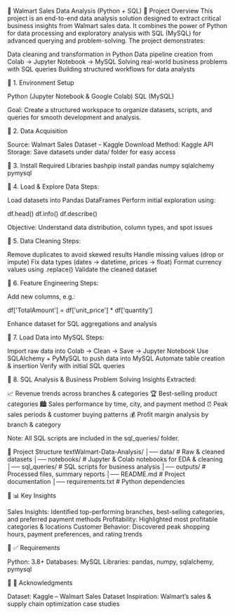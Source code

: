 🛒 Walmart Sales Data Analysis (Python + SQL)
📌 Project Overview
This project is an end-to-end data analysis solution designed to extract critical business insights from Walmart sales data.
It combines the power of Python for data processing and exploratory analysis with SQL (MySQL) for advanced querying and problem-solving.
The project demonstrates:

Data cleaning and transformation in Python
Data pipeline creation from Colab → Jupyter Notebook → MySQL
Solving real-world business problems with SQL queries
Building structured workflows for data analysts


📌 1. Environment Setup

Python (Jupyter Notebook & Google Colab)
SQL (MySQL)

Goal: Create a structured workspace to organize datasets, scripts, and queries for smooth development and analysis.

📌 2. Data Acquisition

Source: Walmart Sales Dataset – Kaggle
Download Method: Kaggle API
Storage: Save datasets under data/ folder for easy access


📌 3. Install Required Libraries
bashpip install pandas numpy sqlalchemy pymysql

📌 4. Load & Explore Data
Steps:

Load datasets into Pandas DataFrames
Perform initial exploration using:

df.head()
df.info()
df.describe()



Objective:
Understand data distribution, column types, and spot issues

📌 5. Data Cleaning
Steps:

Remove duplicates to avoid skewed results
Handle missing values (drop or impute)
Fix data types (dates → datetime, prices → float)
Format currency values using .replace()
Validate the cleaned dataset


📌 6. Feature Engineering
Steps:

Add new columns, e.g.:

df['TotalAmount'] = df['unit_price'] * df['quantity']


Enhance dataset for SQL aggregations and analysis


📌 7. Load Data into MySQL
Steps:

Import raw data into Colab → Clean → Save → Jupyter Notebook
Use SQLAlchemy + PyMySQL to push data into MySQL
Automate table creation & insertion
Verify with initial SQL queries


📌 8. SQL Analysis & Business Problem Solving
Insights Extracted:

📈 Revenue trends across branches & categories
🏆 Best-selling product categories
🏙️ Sales performance by time, city, and payment method
⏰ Peak sales periods & customer buying patterns
💰 Profit margin analysis by branch & category

Note: All SQL scripts are included in the sql_queries/ folder.

📌 Project Structure
textWalmart-Data-Analysis/
│── data/                # Raw & cleaned datasets
│── notebooks/           # Jupyter & Colab notebooks for EDA & cleaning
│── sql_queries/         # SQL scripts for business analysis
│── outputs/             # Processed files, summary reports
│── README.md            # Project documentation
│── requirements.txt     # Python dependencies

📌 📊 Key Insights

Sales Insights: Identified top-performing branches, best-selling categories, and preferred payment methods
Profitability: Highlighted most profitable categories & locations
Customer Behavior: Discovered peak shopping hours, payment preferences, and rating trends


📌 ✅ Requirements

Python: 3.8+
Databases: MySQL
Libraries: pandas, numpy, sqlalchemy, pymysql


📌 🙏 Acknowledgments

Dataset: Kaggle – Walmart Sales Dataset
Inspiration: Walmart’s sales & supply chain optimization case studies
